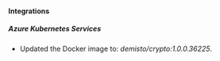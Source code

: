 #### Integrations
##### Azure Kubernetes Services
- Updated the Docker image to: *demisto/crypto:1.0.0.36225*.
